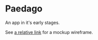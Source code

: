 # Paedago
An app in it's early stages.

See [a relative link](Paedago_Wireframe.pdf) for a mockup wireframe.
